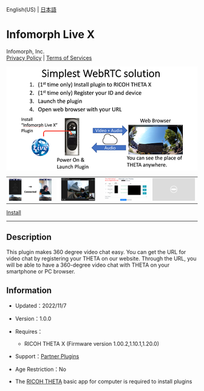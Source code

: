 English(US) | [日本語](README.ja.md)

# Infomorph Live X
Infomorph, Inc.  
[Privacy Policy](../../README.md#privacy-policy) | [Terms of Services](../../README.md#terms-of-services)

<div align="center">
 <img src="1.png">

 <table>
  <tr>
   <td><img src="2.png"></td>
   <td><img src="3.png"></td>
   <td><img src="4.png"></td>
   <td><img src="../../resources/common/img/noimg.png"></td>
  </tr>
 </table>
</div>

[Install](https://link.ricoh360.com/plugins/com.infomorph.theta.live_plugin_x/apk)

***

## Description
This plugin makes 360 degree video chat easy. You can get the URL for video chat by registering your THETA on our website. Through the URL, you will be able to have a 360-degree video chat with THETA on your smartphone or PC browser.

## Information
  * Updated：2022/11/7
  * Version：1.0.0
  * Requires：
    * RICOH THETA X (Firmware version 1.00.2,1.10.1,1.20.0)
  * Support：[Partner Plugins](https://sites.infomorph.jp/infomorph-live)
  * Age Restriction：No

* The [RICOH THETA](https://theta360.com/ja/about/application/pc.html#app-detail-01) basic app for computer is required to install plugins

